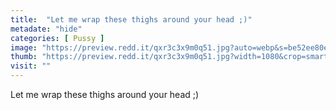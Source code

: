 ```yaml
---
title:  "Let me wrap these thighs around your head ;)"
metadate: "hide"
categories: [ Pussy ]
image: "https://preview.redd.it/qxr3c3x9m0q51.jpg?auto=webp&s=be52ee80e75d42be37a9cd7cd72911c890a6276d"
thumb: "https://preview.redd.it/qxr3c3x9m0q51.jpg?width=1080&crop=smart&auto=webp&s=ad03ac5f11eb779f6d87fa5636d13e20bdab3c39"
visit: ""
---
```

Let me wrap these thighs around your head ;)
